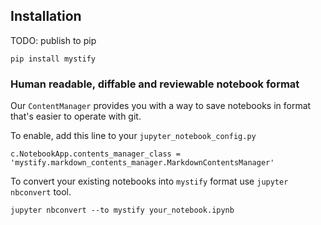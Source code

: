 ## Installation

TODO: publish to pip

`pip install mystify`

### Human readable, diffable and reviewable notebook format

Our `ContentManager` provides you with a way to save notebooks in format that's easier to operate with git.

To enable, add this line to your `jupyter_notebook_config.py`

```
c.NotebookApp.contents_manager_class = 'mystify.markdown_contents_manager.MarkdownContentsManager'
```

To convert your existing notebooks into `mystify` format use `jupyter nbconvert` tool.

```
jupyter nbconvert --to mystify your_notebook.ipynb
```
